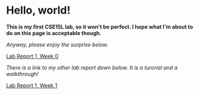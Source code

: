# Hello, world!

**This is my first CSE15L lab, so it won't be perfect. I hope what I'm about to do on this page is acceptable though.**

_Anyway, please enjoy the surprise below._

[Lab Report 1, Week 0](https://yuimoz.github.io/cse15l-lab-reports/lab-report-1-week-0.html)

_There is a link to my other lab report down below. It is a turorial and a walkthrough!_

[Lab Report 1, Week 1](https://yuimoz.github.io/cse15l-lab-reports/lab-report-2-week-1.html)
